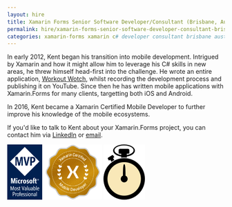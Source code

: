 ```yaml
---
layout: hire
title: Xamarin Forms Senior Software Developer/Consultant (Brisbane, Australia)
permalink: hire/xamarin-forms-senior-software-developer-consultant-brisbane-australia.html
categories: xamarin-forms xamarin c# developer consultant brisbane australia
---
```


In early 2012, Kent began his transition into mobile development. Intrigued by Xamarin and how it might allow him to leverage his C# skills in new areas, he threw himself head-first into the challenge. He wrote an entire application, [Workout Wotch](https://github.com/kentcb/WorkoutWotch), whilst recording the development process and publishing it on YouTube. Since then he has written mobile applications with Xamarin.Forms for many clients, targetting both iOS and Android.

In 2016, Kent became a Xamarin Certified Mobile Developer to further improve his knowledge of the mobile ecosystems.

If you'd like to talk to Kent about your Xamarin.Forms project, you can contact him via [LinkedIn](http://www.linkedin.com/in/kent-boogaart-61951516) or [email](mailto:kent.boogaart@gmail.com).

<a style="background: none; !important" href="https://mvp.microsoft.com/en-us/PublicProfile/4025178?fullName=Kent%20Cameron%20Boogaart"><img src="mvp_logo.png" style="display: inline; height: 128px; !important"></a> <a style="background: none; !important" href="https://university.xamarin.com/certification"><img src="xamarin.png" style="display: inline; height: 128px; !important"></a> <a style="background: none; !important" href="http://reactiveui.net/"><a style="background: none; !important" href="https://github.com/kentcb/WorkoutWotch"><img src="workoutwotch.png" style="display: inline; !important"/></a>